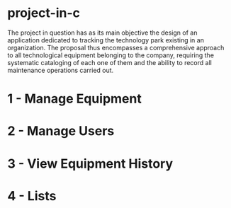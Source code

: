 # project-in-c

The project in question has as its main objective the design of an application dedicated to tracking the
technology park existing in an organization. The proposal thus encompasses a comprehensive approach to
all technological equipment belonging to the company, requiring the systematic cataloging of each one
of them and the ability to record all maintenance operations carried out.



# 1 - Manage Equipment

# 2 - Manage Users

# 3 - View Equipment History

# 4 - Lists
